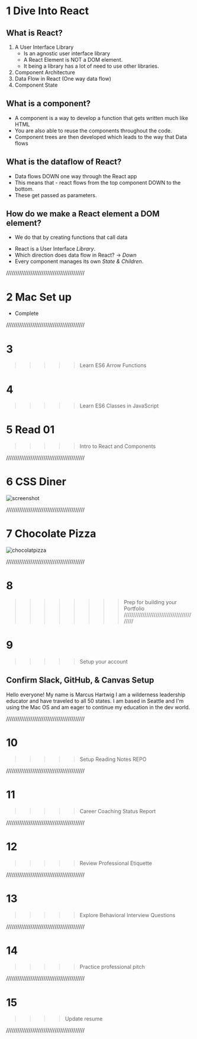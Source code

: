 # 1 Dive Into React

## What is React?
1. A User Interface Library
    * Is an agnostic user interface library 
    * A React Element is NOT a DOM element.
    * It being a library has a lot of need to use other libraries. 
2. Component Architecture
3. Data Flow in React (One way data flow)
4. Component State
## What is a component?
  * A component is a way to develop a function that gets written much like HTML
  * You are also able to reuse the components throughout the code.
  * Component trees are then developed which leads to the way that Data flows
## What is the dataflow of React?
  * Data flows DOWN one way through the React app
  * This means that - react flows from the top component DOWN to the bottom. 
  * These get passed as parameters. 
## How do we make a React element a DOM element?
  * We do that by creating functions that call data
- React is a User Interface *Library*.
- Which direction does data flow in React? → *Down*
- Every component manages its own *State & Children*.

//////////////////////////////////////////

# 2 Mac Set up
- Complete 

//////////////////////////////////////////
# 3 
>>>>> Learn ES6 Arrow Functions
# 4
>>>>> Learn ES6 Classes in JavaScript
# 5 Read 01
>>>>> Intro to React and Components

//////////////////////////////////////////

# 6 CSS Diner

![screenshot](/Users/marcushartwig/projects/CodeFellows/301/Reading-Notes/assets/5111C784-170D-4C17-AC1A-6E61D1CBEF22_4_5005_c.jpeg)

//////////////////////////////////////////

# 7 Chocolate Pizza

![chocolatpizza](/Users/marcushartwig/projects/CodeFellows/301/Reading-Notes/assets/chocopizza.png)

//////////////////////////////////////////

# 8 
>>>>>>>>Prep for building your Portfolio
/////////////////////////////////////////


# 9 
>>>>>Setup your account 
## Confirm Slack, GitHub, & Canvas Setup

Hello everyone! My name is Marcus Hartwig I am a wilderness leadership educator and have traveled to all 50 states. I am based in Seattle and I'm using the Mac OS and am eager to continue my education in the dev world. 

//////////////////////////////////////////

# 10 
>>>>>Setup Reading Notes REPO

//////////////////////////////////////////

# 11
>>>>> Career Coaching Status Report

//////////////////////////////////////////

# 12
>>>>> Review Professional Etiquette

//////////////////////////////////////////

# 13
>>>>> Explore Behavioral Interview Questions

//////////////////////////////////////////

# 14
>>>>> Practice professional pitch

//////////////////////////////////////////

# 15
>>>> Update resume

//////////////////////////////////////////

